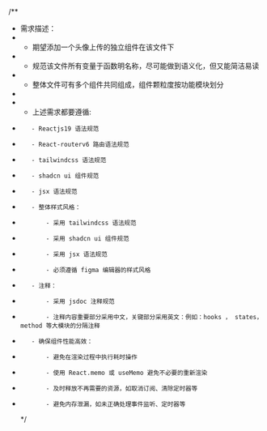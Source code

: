 /\*\*

-   需求描述：
-   -   期望添加一个头像上传的独立组件在该文件下
-   -   规范该文件所有变量于函数明名称，尽可能做到语义化，但又能简洁易读
-   -   整体文件可有多个组件共同组成，组件颗粒度按功能模块划分
-
-   -   上述需求都要遵循:
-        - Reactjs19 语法规范
-        - React-routerv6 路由语法规范
-        - tailwindcss 语法规范
-        - shadcn ui 组件规范
-        - jsx 语法规范
-        - 整体样式风格：
-            - 采用 tailwindcss 语法规范
-            - 采用 shadcn ui 组件规范
-            - 采用 jsx 语法规范
-            - 必须遵循 figma 编辑器的样式风格
-        - 注释：
-            - 采用 jsdoc 注释规范
-            - 注释内容重要部分采用中文，关键部分采用英文：例如：hooks ， states，method 等大模块的分隔注释
-        - 确保组件性能高效：
-            - 避免在渲染过程中执行耗时操作
-            - 使用 React.memo 或 useMemo 避免不必要的重新渲染
-            - 及时释放不再需要的资源，如取消订阅、清除定时器等
-            - 避免内存泄漏，如未正确处理事件监听、定时器等
    \*/
